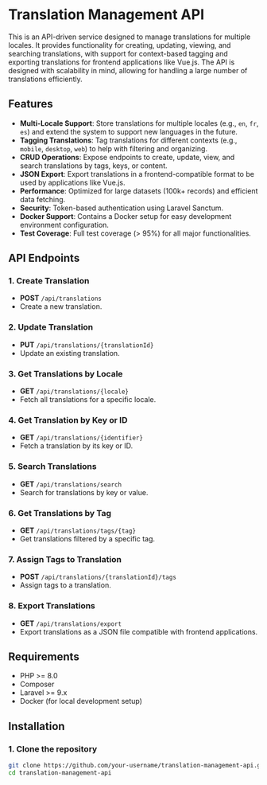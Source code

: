 # Translation Management API

This is an API-driven service designed to manage translations for multiple locales. It provides functionality for creating, updating, viewing, and searching translations, with support for context-based tagging and exporting translations for frontend applications like Vue.js. The API is designed with scalability in mind, allowing for handling a large number of translations efficiently.

## Features

- **Multi-Locale Support**: Store translations for multiple locales (e.g., `en`, `fr`, `es`) and extend the system to support new languages in the future.
- **Tagging Translations**: Tag translations for different contexts (e.g., `mobile`, `desktop`, `web`) to help with filtering and organizing.
- **CRUD Operations**: Expose endpoints to create, update, view, and search translations by tags, keys, or content.
- **JSON Export**: Export translations in a frontend-compatible format to be used by applications like Vue.js.
- **Performance**: Optimized for large datasets (100k+ records) and efficient data fetching.
- **Security**: Token-based authentication using Laravel Sanctum.
- **Docker Support**: Contains a Docker setup for easy development environment configuration.
- **Test Coverage**: Full test coverage (> 95%) for all major functionalities.

## API Endpoints

### 1. **Create Translation**
- **POST** `/api/translations`
- Create a new translation.
  
### 2. **Update Translation**
- **PUT** `/api/translations/{translationId}`
- Update an existing translation.

### 3. **Get Translations by Locale**
- **GET** `/api/translations/{locale}`
- Fetch all translations for a specific locale.

### 4. **Get Translation by Key or ID**
- **GET** `/api/translations/{identifier}`
- Fetch a translation by its key or ID.

### 5. **Search Translations**
- **GET** `/api/translations/search`
- Search for translations by key or value.

### 6. **Get Translations by Tag**
- **GET** `/api/translations/tags/{tag}`
- Get translations filtered by a specific tag.

### 7. **Assign Tags to Translation**
- **POST** `/api/translations/{translationId}/tags`
- Assign tags to a translation.

### 8. **Export Translations**
- **GET** `/api/translations/export`
- Export translations as a JSON file compatible with frontend applications.

## Requirements

- PHP >= 8.0
- Composer
- Laravel >= 9.x
- Docker (for local development setup)

## Installation

### 1. Clone the repository

```bash
git clone https://github.com/your-username/translation-management-api.git
cd translation-management-api
